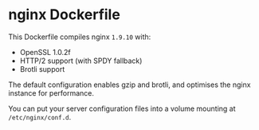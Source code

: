 # nginx Dockerfile

This Dockerfile compiles nginx `1.9.10` with:

- OpenSSL 1.0.2f
- HTTP/2 support (with SPDY fallback)
- Brotli support

The default configuration enables gzip and brotli,
and optimises the nginx instance for performance.

You can put your server configuration files into a
volume mounting at `/etc/nginx/conf.d`.
